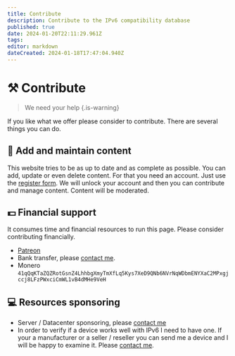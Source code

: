 ```yaml
---
title: Contribute
description: Contribute to the IPv6 compatibility database
published: true
date: 2024-01-20T22:11:29.961Z
tags: 
editor: markdown
dateCreated: 2024-01-18T17:47:04.940Z
---
```


# :hammer_and_pick: Contribute

> We need your help
{.is-warning}

If you like what we offer please consider to contribute. There are several things you can do.

## :pencil: Add and maintain content
This website tries to be as up to date and as complete as possible. You can add, update or even delete content. For that you need an account. Just use the [register form](/register). We will unlock your account and then you can contribute and manage content. Content will be moderated.

## :dollar: Financial support
It consumes time and financial resources to run this page. Please consider contributing financially.
- [Patreon](https://www.patreon.com/junicast)
- Bank transfer, please [contact me](https://wiki.junicast.de/de/JochenDemmer).
- Monero `41qQqKTaZQZRotGsnZ4LhhbgXmyTmXfLq5Kys7XeD9QNb6NVrNqWDbmENYXaC2MPxgjccj8LFzPWxciCmWL1vB4dMHe9VeH`

## :computer: Resources sponsoring
- Server / Datacenter sponsoring, please [contact me](https://wiki.junicast.de/de/JochenDemmer)
- In order to verify if a device works well with IPv6 I need to have one. If your a manufacturer or a seller / reseller you can send me a device and I will be happy to examine it. Please [contact me](https://wiki.junicast.de/de/JochenDemmer).